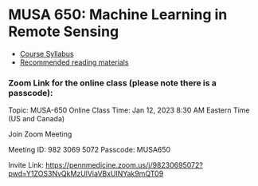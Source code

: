 # MUSA 650: Machine Learning in Remote Sensing

- [Course Syllabus](MUSA650_Syllabus.md)
- [Recommended reading materials](ReadingMaterials.md)

### Zoom Link for the online class (please note there is a passcode):
Topic:  MUSA-650 Online Class
Time:   Jan 12, 2023 8:30 AM Eastern Time (US and Canada)

Join Zoom Meeting

Meeting ID: 982 3069 5072
Passcode: MUSA650

Invite Link: https://pennmedicine.zoom.us/j/98230695072?pwd=Y1ZOS3NvQkMzUlViaVBxUlNYak9mQT09
